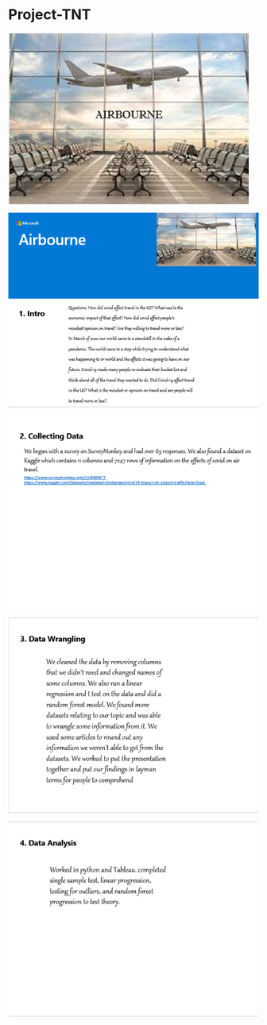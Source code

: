 # Project-TNT
![Type a description of the picture](https://github.com/Team-Dynamite/Project-TNT/blob/main/image%20(6).png)

![slide1](https://github.com/Team-Dynamite/Project-TNT/blob/main/slide1.png)

![slide2](https://github.com/Team-Dynamite/Project-TNT/blob/main/slide2.png)

![slide3](https://github.com/Team-Dynamite/Project-TNT/blob/main/slide3.png)

![slide4](https://github.com/Team-Dynamite/Project-TNT/blob/main/slide4.png)
